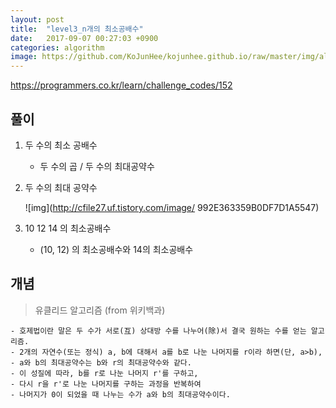 ```yaml
---
layout: post
title:  "level3_n개의 최소공배수"
date:   2017-09-07 00:27:03 +0900
categories: algorithm
image: https://github.com/KoJunHee/kojunhee.github.io/raw/master/img/algorithm.png
---
```



<https://programmers.co.kr/learn/challenge_codes/152>

## 풀이

1. 두 수의 최소 공배수

	- 두 수의 곱 / 두 수의 최대공약수

2. 두 수의 최대 공약수 

	![img](http://cfile27.uf.tistory.com/image/	992E363359B0DF7D1A5547)

3. 10 12 14 의 최소공배수
	
	- (10, 12) 의 최소공배수와 14의 최소공배수

## 개념

>유클리드 알고리즘 (from 위키백과)

	- 호제법이란 말은 두 수가 서로(互) 상대방 수를 나누어(除)서 결국 원하는 수를 얻는 알고리즘.
	- 2개의 자연수(또는 정식) a, b에 대해서 a를 b로 나눈 나머지를 r이라 하면(단, a>b), 
	- a와 b의 최대공약수는 b와 r의 최대공약수와 같다. 
	- 이 성질에 따라, b를 r로 나눈 나머지 r'를 구하고, 
	- 다시 r을 r'로 나눈 나머지를 구하는 과정을 반복하여 
	- 나머지가 0이 되었을 때 나누는 수가 a와 b의 최대공약수이다.